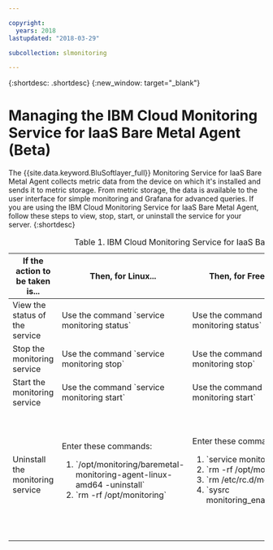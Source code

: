 ```yaml
---

copyright:
  years: 2018
lastupdated: "2018-03-29"

subcollection: slmonitoring

---
```


{:shortdesc: .shortdesc}
{:new_window: target="_blank"}

# Managing the IBM Cloud Monitoring Service for IaaS Bare Metal Agent (Beta)

The {{site.data.keyword.BluSoftlayer_full}} Monitoring Service for IaaS Bare Metal Agent collects metric data from the device on which it's installed and sends it to metric storage. From metric storage, the data is available to the user interface for simple monitoring and Grafana for advanced queries.
If you are using the IBM Cloud Monitoring Service for IaaS Bare Metal Agent, follow these steps to view, stop, start, or uninstall the service for your server.
{:shortdesc}

<table>
   <CAPTION>Table 1. IBM Cloud Monitoring Service for IaaS Bare Metal Agent</CAPTION>
   <THEAD>
   <TR>
   <th>If the action to be taken is...</th>
   <th>Then, for Linux...</th>
     <th>Then, for FreeBSD...</th>
     <th>Then, for Windows...</th>
   </TR>
   </THEAD>
   <TBODY>
   <tr>
   <td>View the status of the service</td>
   <td>
   Use the command `service monitoring status`
   </td>
     <td>
   Use the command `service monitoring status`
   </td>
     <td>
   Use the command `sc.exe query monitoring`
   </td>
   </tr>
   <tr>
   <td>Stop the monitoring service</td>
   <td>
   Use the command `service monitoring stop`
   </td>
     <td>
   Use the command `service monitoring stop`
   </td>
     <td>
   Use the command `sc.exe stop monitoring`
   </td>
   </tr>
       <tr>
   <td>Start the monitoring service</td>
   <td>
   Use the command `service monitoring start`
   </td>
     <td>
   Use the command `service monitoring start`
   </td>
     <td>
   Use the command `sc.exe start monitoring`
   </td>
   </tr>
       <tr>
   <td>Uninstall the monitoring service</td>
   <td>Enter these commands:
     <ol>
       <li>`/opt/monitoring/baremetal-monitoring-agent-linux-amd64 -uninstall`</li>
       <li>`rm -rf /opt/monitoring`</li>
     </ol>
   </td>
     <td>Enter these commands:
  <ol>
    <li>`service monitoring stop`</li>
    <li>`rm -rf /opt/monitoring`</li>
    <li>`rm /etc/rc.d/monitoring`</li>
<li>`sysrc monitoring_enable="NO"`</li>
     </ol>
   </td>
     <td>Follow these steps:
 <ol>
       <li>Open **Add or Remove Programs**.</li>
       <li>Select **IBM Cloud Monitoring Agent**</li>
   <li>Click **Uninstall**.</li>
     </ol>
   </td>
   </tr>
   </TBODY>
   </table>
